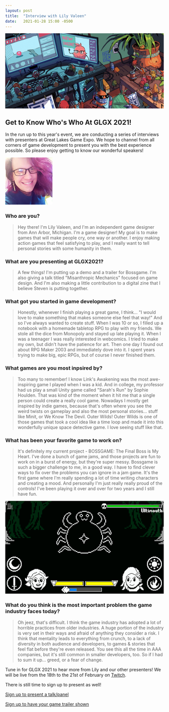 ```yaml
---
layout: post
title:  "Interview with Lily Valeen"
date:   2021-01-28 15:00 -0500
---
```


![Interview Banner](/img/blog/interview-header.png)

Get to Know Who's Who At GLGX 2021!
-----------------------------------
In the run up to this year's event, we are conducting a series of interviews with presenters at Great Lakes Game Expo. We hope to channel from all corners of game development to present you with the best experience possible. So please enjoy getting to know our wonderful speakers!

![Lily Valeen](/img/speakers/lily.jpg)

<!--more-->

### Who are you?
> Hey there! I'm Lily Valeen, and I'm an independent game designer from Ann Arbor, Michigan. I'm a game designer! My goal is to make games that will make people cry, one way or another. I enjoy making action games that feel satisfying to play, and I really want to tell personal stories with some humanity in them.

### What are you presenting at GLGX2021?
> A few things! I'm putting up a demo and a trailer for Bossgame. I'm also giving a talk titled "Misanthropic Mechanics" focused on game design. And I'm also making a little contribution to a digital zine that I believe Steven is putting together.

### What got you started in game development?
> Honestly, whenever I finish playing a great game, I think... "I would love to make something that makes someone else feel that way!" And so I've always wanted to create stuff. When I was 10 or so, I filled up a notebook with a homemade tabletop RPG to play with my friends. We stole all the dice from Monopoly and stayed up late playing it. When I was a teenager I was really interested in webcomics. I tried to make my own, but didn't have the patience for art. Then one day I found out about RPG Maker 2003 and immediately dove into it. I spent years trying to make big, epic RPGs, but of course I never finished them.

### What games are you most inpsired by?
> Too many to remember! I know Link's Awakening was the most awe-inspiring game I played when I was a kid. And in college, my professor had us play a small Unity game called "Sarah's Run" by Sophie Houlden. That was kind of the moment when it hit me that a single person could create a really cool game. Nowadays I mostly get inspired by indie games, because that's often where you see the weird twists on gameplay and also the most personal stories... stuff like Minit, or We Know The Devil.
> Outer Wilds! Outer Wilds is one of those games that took a cool idea like a time loop and made it into this wonderfully unique space detective game. I love seeing stuff like that.

### What has been your favorite game to work on?
> It's definitely my current project - BOSSGAME: The Final Boss is My Heart. I've done a bunch of game jams, and those projects are fun to work on in a burst of energy, but they're super messy. Bossgame is such a bigger challenge to me, in a good way. I have to find clever ways to fix over the problems you can ignore in a jam game. It's the first game where I'm really spending a lot of time writing characters and creating a mood. And personally I'm just really really proud of the controls! I've been playing it over and over for two years and I still have fun.

![BOSSGAME: The Final Boss is My Heart.](/img/games/bossgame.gif)

### What do you think is the most important problem the game industry faces today?
> Oh jeez, that's difficult. I think the game industry has adopted a lot of horrible practices from older industries. A huge portion of the industry is very set in their ways and afraid of anything they consider a risk. I think that mentality leads to everything from crunch, to a lack of diversity in both audience and developers, to games & stories that feel flat before they're even released. You see this all the time in AAA companies, but it's still common in smaller developers, too. So if I had to sum it up... greed, or a fear of change.

Tune in for GLGX 2021 to hear more from Lily and our other presenters! We will be live from the 18th to the 21st of February on [Twitch](https://twitch.tv/glgexpo). 

There is still time to sign up to present as well! 

[Sign up to present a talk/panel](https://docs.google.com/forms/d/e/1FAIpQLSdeVNU7D5KBIcMN3dcX2OUMkFi4b2gANr2pUonc2EnzSeiUPw/viewform)

[Sign up to have your game trailer shown](https://docs.google.com/forms/d/e/1FAIpQLSe_knD0XFIm6ziTMWG8_aRhLJ8e7lv1aaKqRYf6Tj0KXPoR7A/viewform)
